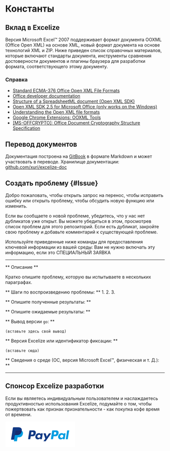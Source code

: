 # Константы

## Вклад в Excelize

Версия Microsoft Excel&trade; 2007 поддерживает формат документа OOXML (Office Open XML) на основе XML, новый формат документа на основе технологий XML и ZIP. Ниже приведен список справочных материалов, которые включают стандарты документа, инструменты сравнения достоверности документов и плагины браузера для разработки формата, соответствующего этому документу.

### Справка

* [Standard ECMA-376 Office Open XML File Formats](http://www.ecma-international.org/publications/standards/Ecma-376.htm)
* [Office developer documentation](https://developer.microsoft.com/en-us/office/docs)
* [Structure of a SpreadsheetML document (Open XML SDK)](https://docs.microsoft.com/en-us/office/open-xml/structure-of-a-spreadsheetml-document)
* [Open XML SDK 2.5 for Microsoft Office (only works on the Windows)](https://www.microsoft.com/en-us/download/details.aspx?id=30425)
* [Understanding the Open XML file formats](https://docs.microsoft.com/en-us/office/open-xml/understanding-the-open-xml-file-formats)
* [Google Chrome Extensions: OOXML Tools](https://chrome.google.com/webstore/detail/ooxml-tools/bjmmjfdegplhkefakjkccocjanekbapn)
* [[MS-OFFCRYPTO]: Office Document Cryptography Structure Specification](https://docs.microsoft.com/en-us/openspecs/office_file_formats/ms-offcrypto/3c34d72a-1a61-4b52-a893-196f9157f083)

## Перевод документов

Документация построена на [GitBook](https://www.gitbook.com) в формате Markdown и может участвовать в переводе. Хранилище документации: [github.com/xuri/excelize-doc](https://github.com/xuri/excelize-doc)

## Создать проблему {#Issue}

Добро пожаловать, чтобы открыть запрос на перенос, чтобы исправить ошибку или открыть проблему, чтобы обсудить новую функцию или изменить.

Если вы сообщаете о новой проблеме, убедитесь, что у нас нет дубликатов
уже открыт. Вы можете убедиться в этом, просмотрев список проблем для этого
репозиторий. Если есть дубликат, закройте свою проблему и добавьте комментарий
к существующей проблеме.

Используйте приведенные ниже команды для предоставления ключевой информации из вашей среды:
Вам не нужно включать эту информацию, если это СПЕЦИАЛЬНЫЙ ЗАЯВКА

---

** Описание **

Кратко опишите проблему, которую вы испытываете в нескольких параграфах.

** Шаги по воспроизведению проблемы: **
1.
2.
3.

** Опишите полученные результаты: **

** Опишите ожидаемые результаты: **

** Вывод версии `go`: **

```text
(вставьте здесь свой вывод)
```

** Версия Excelize или идентификатор фиксации: **

```text
(вставьте сюда)
```

** Сведения о среде (ОС, версия Microsoft Excel&trade;, физическая и т. Д.): **

---

## Спонсор Excelize разработки

Если вы являетесь индивидуальным пользователем и наслаждаетесь продуктивностью использования Excelize, подумайте о том, чтобы пожертвовать как признак признательности - как покупка кофе время от времени.

<a href="https://www.paypal.me/xuri" title="Пожертвовать с помощью Paypal" target="_blank"><img width="220" src="../images/donate@2x.png" alt="Пожертвовать с помощью Paypal"></a>
